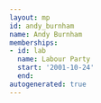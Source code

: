 ```yaml
---
layout: mp
id: andy_burnham
name: Andy Burnham
memberships:
- id: lab
  name: Labour Party
  start: '2001-10-24'
  end: 
autogenerated: true
---
```

